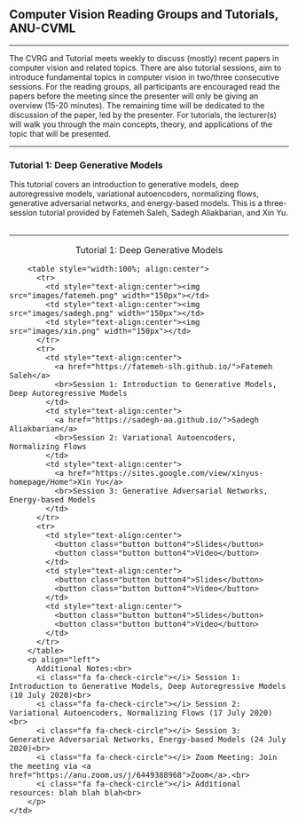 <link rel="stylesheet" type="text/css" href="css/bootstrap.min.css">
<link rel="stylesheet" type="text/css" href="css/main.css?1" media="screen,projection">

## Computer Vision Reading Groups and Tutorials, ANU-CVML
---

The CVRG and Tutorial meets weekly to discuss (mostly) recent papers in computer vision and related topics. There are also tutorial sessions, aim to introduce fundamental topics in computer vision in two/three consecutive sessions. For the reading groups, all participants are encouraged read the papers before the meeting since the presenter will only be giving an overview (15-20 minutes). The remaining time will be dedicated to the discussion of the paper, led by the presenter. For tutorials, the lecturer(s) will walk you through the main concepts, theory, and applications of the topic that will be presented.

---

### Tutorial 1: Deep Generative Models
This tutorial covers an introduction to generative models, deep autoregressive models, variational autoencoders, normalizing flows, generative adversarial networks, and energy-based models. This is a three-session tutorial provided by Fatemeh Saleh, Sadegh Aliakbarian, and Xin Yu.

<!-- > Tutorial item <-->
<table style="width:100%;max-width:800px;border:0px;border-spacing:0px;border-collapse:separate;margin-right:auto;margin-left:auto;"><tbody>
    <tr style="padding:0px">
      <td style="padding:0px">
        <hr>
        <p style="text-align:center">
          <heading>Tutorial 1: Deep Generative Models</heading>
        </p>

        <table style="width:100%; align:center">
          <tr>
            <td style="text-align:center"><img src="images/fatemeh.png" width="150px"></td>
            <td style="text-align:center"><img src="images/sadegh.png" width="150px"></td>
            <td style="text-align:center"><img src="images/xin.png" width="150px"></td>
          </tr>
          <tr>
            <td style="text-align:center">
              <a href="https://fatemeh-slh.github.io/">Fatemeh Saleh</a>
              <br>Session 1: Introduction to Generative Models, Deep Autoregressive Models
            </td>
            <td style="text-align:center">
              <a href="https://sadegh-aa.github.io/">Sadegh Aliakbarian</a>
              <br>Session 2: Variational Autoencoders, Normalizing Flows
            </td>
            <td style="text-align:center">
              <a href="https://sites.google.com/view/xinyus-homepage/Home">Xin Yu</a>
              <br>Session 3: Generative Adversarial Networks, Energy-based Models
            </td>
          </tr>
          <tr>
            <td style="text-align:center">
              <button class="button button4">Slides</button>
              <button class="button button4">Video</button>
            </td>
            <td style="text-align:center">
              <button class="button button4">Slides</button>
              <button class="button button4">Video</button>
            </td>
            <td style="text-align:center">
              <button class="button button4">Slides</button>
              <button class="button button4">Video</button>
            </td>
          </tr>
        </table>
        <p align="left">
          Additional Notes:<br>
          <i class="fa fa-check-circle"></i> Session 1: Introduction to Generative Models, Deep Autoregressive Models (10 July 2020)<br>
          <i class="fa fa-check-circle"></i> Session 2: Variational Autoencoders, Normalizing Flows (17 July 2020)<br>
          <i class="fa fa-check-circle"></i> Session 3: Generative Adversarial Networks, Energy-based Models (24 July 2020)<br>
          <i class="fa fa-check-circle"></i> Zoom Meeting: Join the meeting via <a href="https://anu.zoom.us/j/6449388968">Zoom</a>.<br>
          <i class="fa fa-check-circle"></i> Additional resources: blah blah blah<br>
        </p>
    </td>
  </tr>
</tbody></table>
